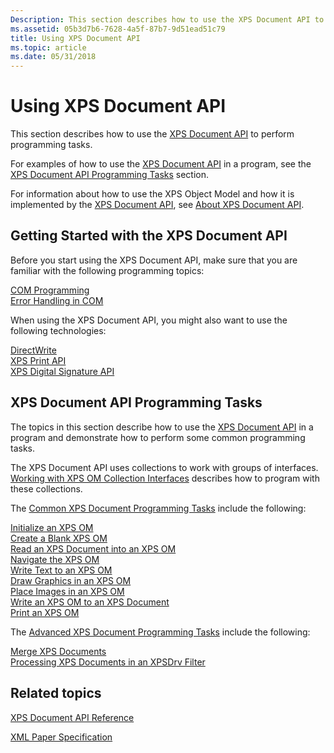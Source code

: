 ```yaml
---
Description: This section describes how to use the XPS Document API to perform programming tasks.
ms.assetid: 05b3d7b6-7628-4a5f-87b7-9d51ead51c79
title: Using XPS Document API
ms.topic: article
ms.date: 05/31/2018
---
```


# Using XPS Document API

This section describes how to use the [XPS Document API](documents-xps.md) to perform programming tasks.

For examples of how to use the [XPS Document API](documents-xps.md) in a program, see the [XPS Document API Programming Tasks](#xps-document-api-programming-tasks) section.

For information about how to use the XPS Object Model and how it is implemented by the [XPS Document API](documents-xps.md), see [About XPS Document API](about-xps-document-api.md).

## Getting Started with the XPS Document API

Before you start using the XPS Document API, make sure that you are familiar with the following programming topics:<dl>

[COM Programming](/windows/desktop/com/component-object-model--com--portal)  
[Error Handling in COM](/windows/desktop/com/error-handling-in-com)  
</dl>

When using the XPS Document API, you might also want to use the following technologies:<dl>

[DirectWrite](/windows/desktop/DirectWrite/direct-write-portal)  
[XPS Print API](./printing-with-the-xpsprint-api.md)  
[XPS Digital Signature API](xps-digital-signatures.md)  
</dl>

## XPS Document API Programming Tasks

The topics in this section describe how to use the [XPS Document API](documents-xps.md) in a program and demonstrate how to perform some common programming tasks.

The XPS Document API uses collections to work with groups of interfaces. [Working with XPS OM Collection Interfaces](working-with-xps-object-model-collection-interfaces.md) describes how to program with these collections.

The [Common XPS Document Programming Tasks](common-xps-document-tasks.md) include the following:

<dl>

[Initialize an XPS OM](xps-object-model-initialization.md)  
[Create a Blank XPS OM](create-a-blank-xps-om.md)  
[Read an XPS Document into an XPS OM](read-an-xps-document-into-an-xps-om.md)  
[Navigate the XPS OM](navigate-the-xps-om.md)  
[Write Text to an XPS OM](write-text-to-an-xps-om.md)  
[Draw Graphics in an XPS OM](draw-graphics-in-an-xps-om.md)  
[Place Images in an XPS OM](place-images-in-an-xps-om.md)  
[Write an XPS OM to an XPS Document](write-an-xps-om-to-an-xps-document.md)  
[Print an XPS OM](print-an-xps-om.md)  
  
</dl>

The [Advanced XPS Document Programming Tasks](advanced-xps-document-tasks.md) include the following:

<dl>

[Merge XPS Documents](merging-xps-documents.md)  
[Processing XPS Documents in an XPSDrv Filter](processing-xps-documents-in-an-xpsdrv-filter.md)  
</dl>

## Related topics

<dl> <dt>


</dt> <dt>

[XPS Document API Reference](xps-programming-reference.md)
</dt> <dt>

[XML Paper Specification](https://www.ecma-international.org/activities/XML%20Paper%20Specification/XPS%20Standard%20WD%201.6.pdf)
</dt> </dl>

 

 
